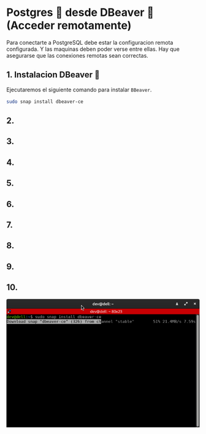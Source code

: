 # Postgres 🐘 desde DBeaver 🦫 (Acceder remotamente)
Para conectarte a PostgreSQL debe estar la configuracion remota configurada. Y las maquinas deben poder verse entre ellas. Hay que asegurarse que las conexiones remotas sean correctas.

## 1. Instalacion DBeaver 🦫
Ejecutaremos el siguiente comando para instalar `BBeaver`.
```bash
sudo snap install dbeaver-ce
```

## 2.
## 3.
## 4.
## 5.
## 6.
## 7.
## 8.
## 9.
## 10.

![](img/dbeaver/dbeaver_001.png)
